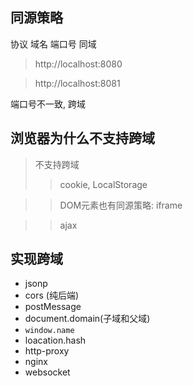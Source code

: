 ## 同源策略
协议 域名 端口号 同域


>http://localhost:8080

> http://localhost:8081

端口号不一致, 跨域

## 浏览器为什么不支持跨域

> 不支持跨域
>>cookie, LocalStorage

>>DOM元素也有同源策略: iframe

>>ajax


## 实现跨域
- jsonp
- cors (纯后端)
- postMessage
- document.domain(子域和父域)
- `window.name`
- loacation.hash
- http-proxy
- nginx
- websocket
